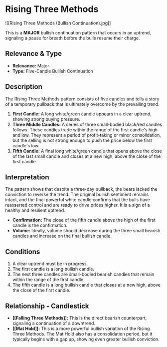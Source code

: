 # Rising Three Methods

![[Rising Three Methods (Bullish Continuation).jpg]]

This is a **MAJOR** bullish continuation pattern that occurs in an uptrend, signaling a pause for breath before the bulls resume their charge.

## Relevance & Type

- **Relevance:** Major
- **Type:** Five-Candle Bullish Continuation

## Description

The Rising Three Methods pattern consists of five candles and tells a story of a temporary pullback that is ultimately overcome by the prevailing trend.

1.  **First Candle:** A long white/green candle appears in a clear uptrend, showing strong buying pressure.
2.  **Three Middle Candles:** A series of three small-bodied black/red candles follows. These candles trade within the range of the first candle's high and low. They represent a period of profit-taking or minor consolidation, but the selling is not strong enough to push the price below the first candle's low.
3.  **Fifth Candle:** A final long white/green candle that opens above the close of the last small candle and closes at a new high, above the close of the first candle.

## Interpretation

The pattern shows that despite a three-day pullback, the bears lacked the conviction to reverse the trend. The original bullish sentiment remains intact, and the final powerful white candle confirms that the bulls have reasserted control and are ready to drive prices higher. It is a sign of a healthy and resilient uptrend.

- **Confirmation:** The close of the fifth candle above the high of the first candle is the confirmation.
- **Volume:** Ideally, volume should decrease during the three small bearish candles and increase on the final bullish candle.

## Conditions

1.  A clear uptrend must be in progress.
2.  The first candle is a long bullish candle.
3.  The next three candles are small-bodied bearish candles that remain within the range of the first candle.
4.  The fifth candle is a long bullish candle that closes at a new high, above the close of the first candle.

## Relationship - Candlestick

- **[[Falling Three Methods]]:** This is the direct bearish counterpart, signaling a continuation of a downtrend.
- **[[Mat Hold]]:** This is a more powerful bullish variation of the Rising Three Methods. The Mat Hold also has a consolidation period, but it typically begins with a gap up, showing even greater bullish conviction.

